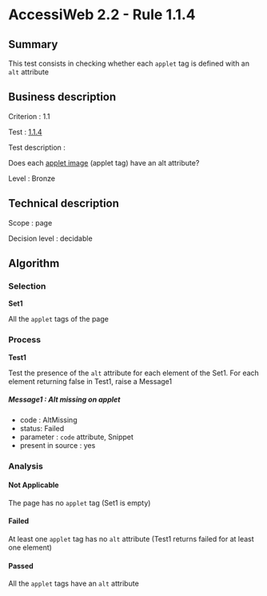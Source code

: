 # AccessiWeb 2.2 - Rule 1.1.4

## Summary

This test consists in checking whether each `applet` tag is defined with an `alt` attribute

## Business description

Criterion : 1.1

Test : [1.1.4](http://www.accessiweb.org/index.php/accessiweb-22-english-version.html#test-1-1-4)

Test description :

Does each [applet image](http://www.accessiweb.org/index.php/glossary-76.html#mImgApplet) (applet tag) have an alt attribute?

Level : Bronze

## Technical description

Scope : page

Decision level : decidable

## Algorithm

### Selection

**Set1**

All the `applet` tags of the page

### Process

**Test1**

Test the presence of the `alt` attribute for each element of the Set1.
For each element returning false in Test1, raise a Message1

##### Message1 : Alt missing on applet

-   code : AltMissing
-   status: Failed
-   parameter : `code` attribute, Snippet
-   present in source : yes

### Analysis

#### Not Applicable

The page has no `applet` tag (Set1 is empty)

#### Failed

At least one `applet` tag has no `alt` attribute (Test1 returns failed for at least one element)

#### Passed

All the `applet` tags have an `alt` attribute
